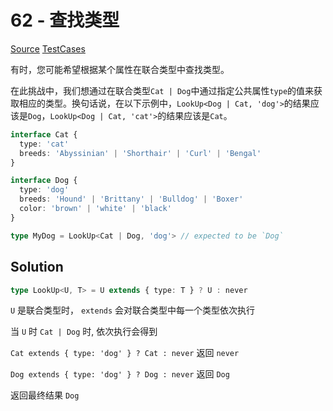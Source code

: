 # 62 - 查找类型

[Source](https://github.com/lybenson/ts-checker/blob/master/src/62-medium-type-lookup/template.ts) [TestCases]((https://github.com/lybenson/ts-checker/blob/master/src/62-medium-type-lookup/test-cases.ts))

有时，您可能希望根据某个属性在联合类型中查找类型。

在此挑战中，我们想通过在联合类型`Cat | Dog`中通过指定公共属性`type`的值来获取相应的类型。换句话说，在以下示例中，`LookUp<Dog | Cat, 'dog'>`的结果应该是`Dog`，`LookUp<Dog | Cat, 'cat'>`的结果应该是`Cat`。

```ts
interface Cat {
  type: 'cat'
  breeds: 'Abyssinian' | 'Shorthair' | 'Curl' | 'Bengal'
}

interface Dog {
  type: 'dog'
  breeds: 'Hound' | 'Brittany' | 'Bulldog' | 'Boxer'
  color: 'brown' | 'white' | 'black'
}

type MyDog = LookUp<Cat | Dog, 'dog'> // expected to be `Dog`
```

## Solution

```ts
type LookUp<U, T> = U extends { type: T } ? U : never
```

`U` 是联合类型时， `extends` 会对联合类型中每一个类型依次执行

当 `U` 时 `Cat | Dog` 时, 依次执行会得到

`Cat extends { type: 'dog' } ? Cat : never` 返回 `never`

`Dog extends { type: 'dog' } ? Dog : never` 返回 `Dog`

返回最终结果 `Dog`
